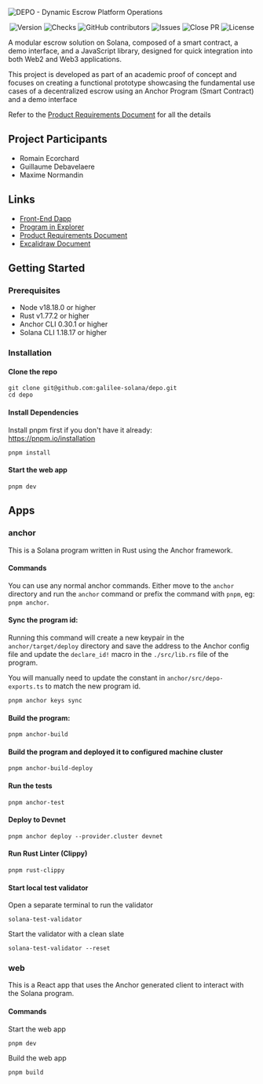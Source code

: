 ![DEPO - Dynamic Escrow Platform Operations](/docs/readme.gif)

<div align="center">
  <img src="https://img.shields.io/github/v/release/galilee-solana/depo?include_prereleases&labelColor=%23000000" alt="Version">
  <img src="https://img.shields.io/github/check-runs/galilee-solana/depo/main?labelColor=%23000000" alt="Checks">
  <img src="https://img.shields.io/github/contributors/galilee-solana/depo?labelColor=%23000000&color=%23ffffff" alt="GitHub contributors" >
  <img src="https://img.shields.io/github/issues/galilee-solana/depo.svg?labelColor=%23000000&color=%23ffffff" alt="Issues">
  <img src="https://img.shields.io/github/issues-pr-closed/galilee-solana/depo?labelColor=%23000000&color=%23ffffff" alt="Close PR">
  <img src="https://img.shields.io/badge/license-MIT-blue.svg?labelColor=%23000000&color=%23ffffff" alt="License">
</div>

A modular escrow solution on Solana, composed of a smart contract, a demo interface, and a JavaScript library, designed for quick integration into both Web2 and Web3 applications.

This project is developed as part of an academic proof of concept and focuses on creating a functional prototype showcasing the fundamental use cases of a decentralized escrow using an Anchor Program (Smart Contract) and a demo interface

Refer to the <a href="https://drive.google.com/drive/folders/14HRC7c7Hqz0cto9BRxC9p3FstWeAc_1n?usp=sharing">Product Requirements Document</a> for all the details

## Project Participants
- Romain Ecorchard
- Guillaume Debavelaere
- Maxime Normandin

## Links
- <a href="https://depo-tau.vercel.app/">Front-End Dapp</a>
- <a href="https://explorer.solana.com/address/8KnV7ENXbvy4Dx1YkmSkxCSvYDYubsU49FxKaDAfQNgm/domains?cluster=devnet">Program in Explorer</a>
- <a href="https://drive.google.com/drive/folders/14HRC7c7Hqz0cto9BRxC9p3FstWeAc_1n?usp=sharing">Product Requirements Document</a>
- <a href="https://excalidraw.com/#json=tSkZHuFGEfzd1i5n750T4,WuOR1v8TvPtiurGzndmHWQ">Excalidraw Document</a>

## Getting Started

### Prerequisites

- Node v18.18.0 or higher
- Rust v1.77.2 or higher
- Anchor CLI 0.30.1 or higher
- Solana CLI 1.18.17 or higher

### Installation

#### Clone the repo

```shell
git clone git@github.com:galilee-solana/depo.git
cd depo
```

#### Install Dependencies

Install pnpm first if you don't have it already:  
https://pnpm.io/installation

```shell
pnpm install
```

#### Start the web app

```
pnpm dev
```

## Apps

### anchor

This is a Solana program written in Rust using the Anchor framework.

#### Commands

You can use any normal anchor commands. Either move to the `anchor` directory and run the `anchor` command or prefix the
command with `pnpm`, eg: `pnpm anchor`.

#### Sync the program id:

Running this command will create a new keypair in the `anchor/target/deploy` directory and save the address to the
Anchor config file and update the `declare_id!` macro in the `./src/lib.rs` file of the program.

You will manually need to update the constant in `anchor/src/depo-exports.ts` to match the new program id.

```shell
pnpm anchor keys sync
```

#### Build the program:

```shell
pnpm anchor-build
```

#### Build the program and deployed it to configured machine cluster

```shell
pnpm anchor-build-deploy
```

#### Run the tests

```shell
pnpm anchor-test
```

#### Deploy to Devnet

```shell
pnpm anchor deploy --provider.cluster devnet
```

#### Run Rust Linter (Clippy)

```shell
pnpm rust-clippy
```

#### Start local test validator
Open a separate terminal to run the validator

```shell
solana-test-validator
```

Start the validator with a clean slate
```shell
solana-test-validator --reset
```


### web

This is a React app that uses the Anchor generated client to interact with the Solana program.

#### Commands

Start the web app

```shell
pnpm dev
```

Build the web app

```shell
pnpm build
```